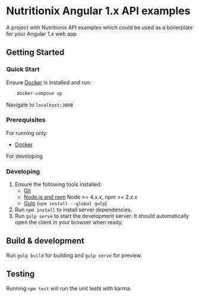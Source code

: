 # Nutritionix Angular 1.x API examples

A project with Nutritionix API examples which could be used as a boilerplate for your Angular 1.x web app

## Getting Started

### Quick Start

Ensure [Docker](http://docker.com/) is installed and run:

```sh
    docker-compose up
```

Navigate to `localhost:3000`

### Prerequisites

For running only:
- [Docker](http://docker.com/)

For developing

### Developing

1. Ensure the following tools installed:
    - [Git](https://git-scm.com/)
    - [Node.js and npm](nodejs.org) Node >= 4.x.x, npm >= 2.x.x
    - [Gulp](http://gulpjs.com/) (`npm install --global gulp`)
2. Run `npm install` to install server dependencies.
3. Run `gulp serve` to start the development server. It should automatically open the client in your browser when ready.

## Build & development

Run `gulp build` for building and `gulp serve` for preview.

## Testing

Running `npm test` will run the unit tests with karma.
